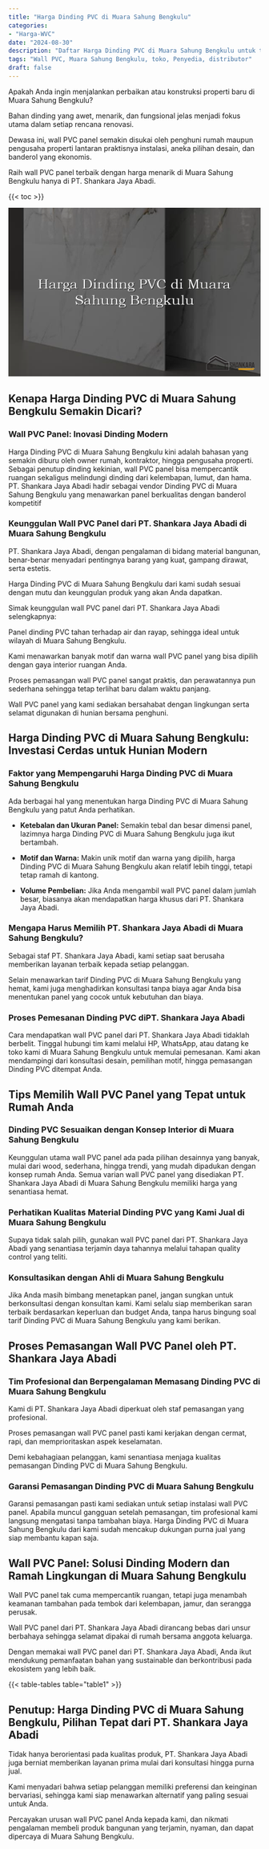 ```yaml
---
title: "Harga Dinding PVC di Muara Sahung Bengkulu"
categories: 
- "Harga-WVC"
date: "2024-08-30"
description: "Daftar Harga Dinding PVC di Muara Sahung Bengkulu untuk tempat tinggal, office, dan toko. Panel berkualitas, pilihan motif, warna modern, beserta jasa instalasi dikerjakan oleh teknisi profesional dan garansi resmi!|Jasa distribusi Dinding PVC di Muara Sahung Bengkulu bagi keperluan hunian, office, atau gerai, dengan material terbaik dan penempatan oleh tim ahli dan jaminan resmi.|Pilihan Dinding PVC di Muara Sahung Bengkulu yang andal untuk rumah, office, dan ritel, dengan produk unggulan dan pemasangan oleh tenaga ahli ahli dan garansi resmi.|Penjualan Dinding PVC di Muara Sahung Bengkulu bagi tempat tinggal, kantor, serta gerai, beserta panel unggulan dan penempatan oleh tenaga ahli profesional, lengkap beserta kepastian resmi.}"
tags: "Wall PVC, Muara Sahung Bengkulu, toko, Penyedia, distributor"
draft: false
---
```


Apakah Anda ingin menjalankan perbaikan atau konstruksi properti baru di Muara Sahung Bengkulu?

Bahan dinding yang awet, menarik, dan fungsional jelas menjadi fokus utama dalam setiap rencana renovasi.

Dewasa ini, wall PVC panel semakin disukai oleh penghuni rumah maupun pengusaha properti lantaran praktisnya instalasi, aneka pilihan desain, dan banderol yang ekonomis.

Raih wall PVC panel terbaik dengan harga menarik di Muara Sahung Bengkulu hanya di PT. Shankara Jaya Abadi.

{{< toc >}}

![Harga Dinding PVC di Muara Sahung Bengkulu](/images/Harga-WVC/Harga-Dinding-PVC-di-Muara-Sahung-Bengkulu.png)


## Kenapa Harga Dinding PVC di Muara Sahung Bengkulu Semakin Dicari?

### Wall PVC Panel: Inovasi Dinding Modern

Harga Dinding PVC di Muara Sahung Bengkulu kini adalah bahasan yang semakin diburu oleh owner rumah, kontraktor, hingga pengusaha properti. Sebagai penutup dinding kekinian, wall PVC panel bisa mempercantik ruangan sekaligus melindungi dinding dari kelembapan, lumut, dan hama. PT. Shankara Jaya Abadi hadir sebagai vendor Dinding PVC di Muara Sahung Bengkulu yang menawarkan panel berkualitas dengan banderol kompetitif

### Keunggulan Wall PVC Panel dari PT. Shankara Jaya Abadi di Muara Sahung Bengkulu

PT. Shankara Jaya Abadi, dengan pengalaman di bidang material bangunan, benar-benar menyadari pentingnya barang yang kuat, gampang dirawat, serta estetis.

Harga Dinding PVC di Muara Sahung Bengkulu dari kami sudah sesuai dengan mutu dan keunggulan produk yang akan Anda dapatkan.

Simak keunggulan wall PVC panel dari PT. Shankara Jaya Abadi selengkapnya:

Panel dinding PVC tahan terhadap air dan rayap, sehingga ideal untuk wilayah di Muara Sahung Bengkulu.

Kami menawarkan banyak motif dan warna wall PVC panel yang bisa dipilih dengan gaya interior ruangan Anda.

Proses pemasangan wall PVC panel sangat praktis, dan perawatannya pun sederhana sehingga tetap terlihat baru dalam waktu panjang.

Wall PVC panel yang kami sediakan bersahabat dengan lingkungan serta selamat digunakan di hunian bersama penghuni.

## Harga Dinding PVC di Muara Sahung Bengkulu: Investasi Cerdas untuk Hunian Modern

### Faktor yang Mempengaruhi Harga Dinding PVC di Muara Sahung Bengkulu

Ada berbagai hal yang menentukan harga Dinding PVC di Muara Sahung Bengkulu yang patut Anda perhatikan.

- **Ketebalan dan Ukuran Panel:** Semakin tebal dan besar dimensi panel, lazimnya harga Dinding PVC di Muara Sahung Bengkulu juga ikut bertambah.

- **Motif dan Warna:** Makin unik motif dan warna yang dipilih, harga Dinding PVC di Muara Sahung Bengkulu akan relatif lebih tinggi, tetapi tetap ramah di kantong.

- **Volume Pembelian:** Jika Anda mengambil wall PVC panel dalam jumlah besar, biasanya akan mendapatkan harga khusus dari PT. Shankara Jaya Abadi.

### Mengapa Harus Memilih PT. Shankara Jaya Abadi di Muara Sahung Bengkulu?

Sebagai staf PT. Shankara Jaya Abadi, kami setiap saat berusaha memberikan layanan terbaik kepada setiap pelanggan.

Selain menawarkan tarif Dinding PVC di Muara Sahung Bengkulu yang hemat, kami juga menghadirkan konsultasi tanpa biaya agar Anda bisa menentukan panel yang cocok untuk kebutuhan dan biaya.

### Proses Pemesanan Dinding PVC diPT. Shankara Jaya Abadi

Cara mendapatkan wall PVC panel dari PT. Shankara Jaya Abadi tidaklah berbelit. Tinggal hubungi tim kami melalui HP, WhatsApp, atau datang ke toko kami di Muara Sahung Bengkulu untuk memulai pemesanan. Kami akan mendampingi dari konsultasi desain, pemilihan motif, hingga pemasangan Dinding PVC ditempat Anda.

## Tips Memilih Wall PVC Panel yang Tepat untuk Rumah Anda

### Dinding PVC Sesuaikan dengan Konsep Interior di Muara Sahung Bengkulu

Keunggulan utama wall PVC panel ada pada pilihan desainnya yang banyak, mulai dari wood, sederhana, hingga trendi, yang mudah dipadukan dengan konsep rumah Anda. Semua varian wall PVC panel yang disediakan PT. Shankara Jaya Abadi di Muara Sahung Bengkulu memiliki harga yang senantiasa hemat.

### Perhatikan Kualitas Material Dinding PVC yang Kami Jual di Muara Sahung Bengkulu

Supaya tidak salah pilih, gunakan wall PVC panel dari PT. Shankara Jaya Abadi yang senantiasa terjamin daya tahannya melalui tahapan quality control yang teliti.

### Konsultasikan dengan Ahli di Muara Sahung Bengkulu

Jika Anda masih bimbang menetapkan panel, jangan sungkan untuk berkonsultasi dengan konsultan kami. Kami selalu siap memberikan saran terbaik berdasarkan keperluan dan budget Anda, tanpa harus bingung soal tarif Dinding PVC di Muara Sahung Bengkulu yang kami berikan.

## Proses Pemasangan Wall PVC Panel oleh PT. Shankara Jaya Abadi

### Tim Profesional dan Berpengalaman Memasang Dinding PVC di Muara Sahung Bengkulu

Kami di PT. Shankara Jaya Abadi diperkuat oleh staf pemasangan yang profesional.

Proses pemasangan wall PVC panel pasti kami kerjakan dengan cermat, rapi, dan memprioritaskan aspek keselamatan.

Demi kebahagiaan pelanggan, kami senantiasa menjaga kualitas pemasangan Dinding PVC di Muara Sahung Bengkulu.

### Garansi Pemasangan Dinding PVC di Muara Sahung Bengkulu

Garansi pemasangan pasti kami sediakan untuk setiap instalasi wall PVC panel. Apabila muncul gangguan setelah pemasangan, tim profesional kami langsung mengatasi tanpa tambahan biaya. Harga Dinding PVC di Muara Sahung Bengkulu dari kami sudah mencakup dukungan purna jual yang siap membantu kapan saja.

## Wall PVC Panel: Solusi Dinding Modern dan Ramah Lingkungan di Muara Sahung Bengkulu

Wall PVC panel tak cuma mempercantik ruangan, tetapi juga menambah keamanan tambahan pada tembok dari kelembapan, jamur, dan serangga perusak.

Wall PVC panel dari PT. Shankara Jaya Abadi dirancang bebas dari unsur berbahaya sehingga selamat dipakai di rumah bersama anggota keluarga.

Dengan memakai wall PVC panel dari PT. Shankara Jaya Abadi, Anda ikut mendukung pemanfaatan bahan yang sustainable dan berkontribusi pada ekosistem yang lebih baik.

{{< table-tables table="table1" >}}

## Penutup: Harga Dinding PVC di Muara Sahung Bengkulu, Pilihan Tepat dari PT. Shankara Jaya Abadi

Tidak hanya berorientasi pada kualitas produk, PT. Shankara Jaya Abadi juga berniat memberikan layanan prima mulai dari konsultasi hingga purna jual.

Kami menyadari bahwa setiap pelanggan memiliki preferensi dan keinginan bervariasi, sehingga kami siap menawarkan alternatif yang paling sesuai untuk Anda.

Percayakan urusan wall PVC panel Anda kepada kami, dan nikmati pengalaman membeli produk bangunan yang terjamin, nyaman, dan dapat dipercaya di Muara Sahung Bengkulu.